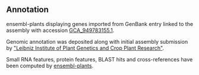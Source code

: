 **Annotation**
----------

ensembl-plants displaying genes imported from GenBank entry linked to the assembly with accession [GCA\_949783155.1](http://www.ebi.ac.uk/ena/data/view/GCA_949783155.1).

Genomic annotation was deposited along with initial assembly submission by ["Leibniz Institute of Plant Genetics and Crop Plant Research"](URL_GOES_HERE).

Small RNA features, protein features, BLAST hits and cross-references have been
computed by [ensembl-plants](https://plants.ensembl.org/info/genome/annotation/index.html).
